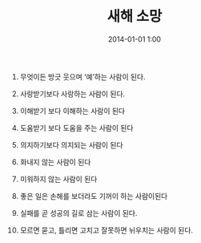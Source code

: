 ﻿---
title: "새해 소망"
date: 2014-01-01 1:00
tags:
    - resolution
    - year
    - new
    - abc
    - def
    - jid2
---

1. 무엇이든 방긋 웃으며 ‘예’하는 사람이 된다.

2. 사랑받기보다 사랑하는 사람이 된다.

3. 이해받기 보다 이해하는 사람이 된다

4. 도움받기 보다 도움을 주는 사람이 된다

5. 의지하기보다 의지되는 사람이 된다

6. 화내지 않는 사람이 된다

7. 미워하지 않는 사람이 된다

8. 좋은 일은 손해를 보더라도 기꺼이 하는 사람이된다

9. 실패를 곧 성공의 길로 삼는 사람이 된다.

10. 모르면 묻고, 틀리면 고치고 잘못하면 뉘우치는 사람이 된다.
